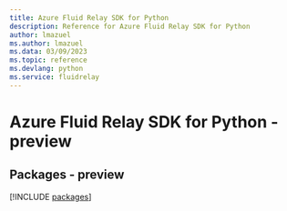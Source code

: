 ```yaml
---
title: Azure Fluid Relay SDK for Python
description: Reference for Azure Fluid Relay SDK for Python
author: lmazuel
ms.author: lmazuel
ms.data: 03/09/2023
ms.topic: reference
ms.devlang: python
ms.service: fluidrelay
---
```

# Azure Fluid Relay SDK for Python - preview
## Packages - preview
[!INCLUDE [packages](fluid-relay-index.md)]